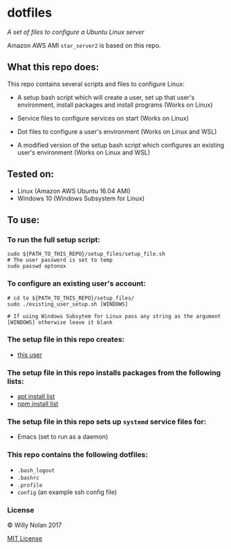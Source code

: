 # dotfiles
*A set of files to configure a Ubuntu Linux server*
 
Amazon AWS AMI `star_server2` is based on this repo.

## What this repo does:
This repo contains several scripts and files to configure Linux:
- A setup bash script which will create a user, set up that user's environment, install packages and install programs (Works on Linux)

- Service files to configure services on start (Works on Linux)

- Dot files to configure a user's environment (Works on Linux and WSL)

- A modified version of the setup bash script which configures an existing user's environment (Works on Linux and WSL)
 
## Tested on:
- Linux (Amazon AWS Ubuntu 16.04 AMI)
- Windows 10 (Windows Subsystem for Linux)

## To use:
### To run the full setup script:
```shell
sudo ${PATH_TO_THIS_REPO}/setup_files/setup_file.sh
# The user password is set to temp
sudo passwd optonox
```

### To configure an existing user's account:
```shell
# cd to ${PATH_TO_THIS_REPO}/setup_files/
sudo ./existing_user_setup.sh [WINDOWS]

# If using Windows Subsytem for Linux pass any string as the argument [WINDOWS] otherwise leave it blank
```

### The setup file in this repo creates:
- [this user](setup_files/setup_file.sh#L5)

### The setup file in this repo installs packages from the following lists:
- [apt install list](setup_files/apt_files.txt)
- [npm install list](setup_files/npm_files.txt)

### The setup file in this repo sets up `systemd` service files for:
- Emacs (set to run as a daemon)

### This repo contains the following dotfiles:
- `.bash_logout`
- `.bashrc`
- `.profile`
- `config` (an example ssh config file)

### License

:copyright: Willy Nolan 2017 

[MIT License](http://en.wikipedia.org/wiki/MIT_License)

